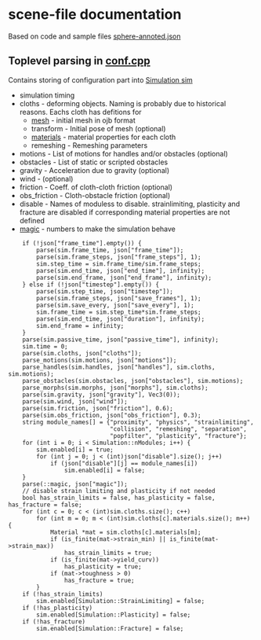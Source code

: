 # scene-file documentation
Based on code and sample files [sphere-annoted.json](../../sphere-annoted.json) 
## Toplevel parsing in [conf.cpp](../../src/conf.cpp)
Contains storing of configuration part into [Simulation sim](../../src/Simulation.hpp)
  * simulation timing
  * cloths - deforming objects. Naming is probably due to historical reasons. Eachs cloth has defitions for
    * [mesh](mesh.md) - initial mesh in ojb format
    * transform - Initial pose of mesh (optional)
    * [materials](materials.md) -  material properties for each cloth
    * remeshing - Remeshing parameters
  * motions - List of motions for handles and/or obstacles (optional)
  * obstacles - List of static or scripted obstacles
  * gravity - Acceleration due to gravity (optional)
  * wind - (optional)
  * friction - Coeff. of cloth-cloth friction (optional)
  * obs_friction - Cloth-obstacle friction (optional)
  * disable - Names of moduless to disable. strainlimiting, plasticity and fracture are disabled if corresponding material properties are not defined
  * [magic](magic.md) - numbers to make the simulation behave
```
    if (!json["frame_time"].empty()) {
        parse(sim.frame_time, json["frame_time"]);
        parse(sim.frame_steps, json["frame_steps"], 1);
        sim.step_time = sim.frame_time/sim.frame_steps;
        parse(sim.end_time, json["end_time"], infinity);
        parse(sim.end_frame, json["end_frame"], infinity);
    } else if (!json["timestep"].empty()) {
        parse(sim.step_time, json["timestep"]);
        parse(sim.frame_steps, json["save_frames"], 1);
        parse(sim.save_every, json["save_every"], 1);
        sim.frame_time = sim.step_time*sim.frame_steps;
        parse(sim.end_time, json["duration"], infinity);
        sim.end_frame = infinity;
    }
    parse(sim.passive_time, json["passive_time"], infinity);
    sim.time = 0;
    parse(sim.cloths, json["cloths"]);
    parse_motions(sim.motions, json["motions"]);
    parse_handles(sim.handles, json["handles"], sim.cloths, sim.motions);
    parse_obstacles(sim.obstacles, json["obstacles"], sim.motions);
    parse_morphs(sim.morphs, json["morphs"], sim.cloths);
    parse(sim.gravity, json["gravity"], Vec3(0));
    parse(sim.wind, json["wind"]);
    parse(sim.friction, json["friction"], 0.6);
    parse(sim.obs_friction, json["obs_friction"], 0.3);
    string module_names[] = {"proximity", "physics", "strainlimiting",
                             "collision", "remeshing", "separation",
                             "popfilter", "plasticity", "fracture"};
    for (int i = 0; i < Simulation::nModules; i++) {
        sim.enabled[i] = true;
        for (int j = 0; j < (int)json["disable"].size(); j++)
            if (json["disable"][j] == module_names[i])
                sim.enabled[i] = false;
    }
    parse(::magic, json["magic"]);
    // disable strain limiting and plasticity if not needed
    bool has_strain_limits = false, has_plasticity = false, has_fracture = false;
    for (int c = 0; c < (int)sim.cloths.size(); c++)
        for (int m = 0; m < (int)sim.cloths[c].materials.size(); m++) {
            Material *mat = sim.cloths[c].materials[m];
            if (is_finite(mat->strain_min) || is_finite(mat->strain_max))
                has_strain_limits = true;
            if (is_finite(mat->yield_curv))
                has_plasticity = true;
            if (mat->toughness > 0)
            	has_fracture = true;
        }
    if (!has_strain_limits)
        sim.enabled[Simulation::StrainLimiting] = false;
    if (!has_plasticity)
        sim.enabled[Simulation::Plasticity] = false;
    if (!has_fracture)
    	sim.enabled[Simulation::Fracture] = false;    
 ```
 
